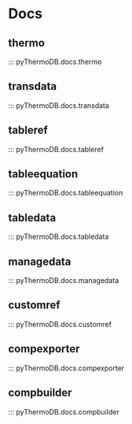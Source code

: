 # Docs

## thermo

::: pyThermoDB.docs.thermo

## transdata

::: pyThermoDB.docs.transdata

## tableref

::: pyThermoDB.docs.tableref

## tableequation

::: pyThermoDB.docs.tableequation

## tabledata

::: pyThermoDB.docs.tabledata

## managedata

::: pyThermoDB.docs.managedata

## customref

::: pyThermoDB.docs.customref

## compexporter

::: pyThermoDB.docs.compexporter

## compbuilder

::: pyThermoDB.docs.compbuilder